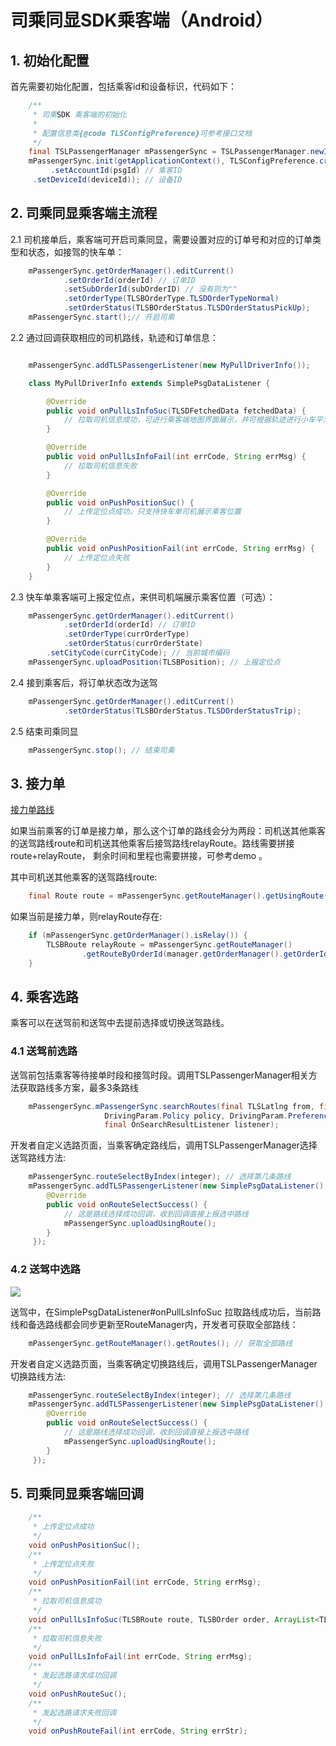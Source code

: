 # 司乘同显SDK乘客端（Android）

## 1. 初始化配置

首先需要初始化配置，包括乘客id和设备标识，代码如下：

```java
    /**
     * 司乘SDK 乘客端的初始化
     *
     * 配置信息类{@code TLSConfigPreference}可参考接口文档
     */
    final TSLPassengerManager mPassengerSync = TSLPassengerManager.newInstance();
    mPassengerSync.init(getApplicationContext(), TLSConfigPreference.create()
         .setAccountId(psgId) // 乘客ID
     .setDeviceId(deviceId)); // 设备ID
```

## 2. 司乘同显乘客端主流程

2.1 司机接单后，乘客端可开启司乘同显，需要设置对应的订单号和对应的订单类型和状态，如接驾的快车单：

```java
    mPassengerSync.getOrderManager().editCurrent()
            .setOrderId(orderId) // 订单ID
            .setSubOrderId(subOrderID) // 没有则为""
            .setOrderType(TLSBOrderType.TLSDOrderTypeNormal)
            .setOrderStatus(TLSBOrderStatus.TLSDOrderStatusPickUp);
    mPassengerSync.start();// 开启司乘
```

2.2 通过回调获取相应的司机路线，轨迹和订单信息：

```java

    mPassengerSync.addTLSPassengerListener(new MyPullDriverInfo());

    class MyPullDriverInfo extends SimplePsgDataListener {

        @Override
        public void onPullLsInfoSuc(TLSDFetchedData fetchedData) {
            // 拉取司机信息成功，可进行乘客端地图界面展示，并可根据轨迹进行小车平滑运动。
        }

        @Override
        public void onPullLsInfoFail(int errCode, String errMsg) {
            // 拉取司机信息失败
        }

        @Override
        public void onPushPositionSuc() {
            // 上传定位点成功，只支持快车单司机展示乘客位置
        }

        @Override
        public void onPushPositionFail(int errCode, String errMsg) {
            // 上传定位点失败
        }
    }
```

2.3 快车单乘客端可上报定位点，来供司机端展示乘客位置（可选）：

```java
    mPassengerSync.getOrderManager().editCurrent()
            .setOrderId(orderId) // 订单ID
            .setOrderType(currOrderType)
            .setOrderStatus(currOrderState)
        .setCityCode(currCityCode); // 当前城市编码
    mPassengerSync.uploadPosition(TLSBPosition); // 上报定位点
```

2.4 接到乘客后，将订单状态改为送驾

```java
    mPassengerSync.getOrderManager().editCurrent()
            .setOrderStatus(TLSBOrderStatus.TLSDOrderStatusTrip);
```

2.5 结束司乘同显

```java
    mPassengerSync.stop(); // 结束司乘
```

## 3. 接力单

[接力单路线](https://github.com/tencentmap-mobility/TencentMapMobilityDemo-Android/blob/release/2.0/docs/imgs/接力单.png)

如果当前乘客的订单是接力单，那么这个订单的路线会分为两段：司机送其他乘客的送驾路线route和司机送其他乘客后接驾路线relayRoute。路线需要拼接route+relayRoute， 剩余时间和里程也需要拼接，可参考demo 。

其中司机送其他乘客的送驾路线route:

```java
    final Route route = mPassengerSync.getRouteManager().getUsingRoute();
```
如果当前是接力单，则relayRoute存在:

```java
    if (mPassengerSync.getOrderManager().isRelay()) {
        TLSBRoute relayRoute = mPassengerSync.getRouteManager()
                .getRouteByOrderId(manager.getOrderManager().getOrderId());
    }
```

## 4. 乘客选路

乘客可以在送驾前和送驾中去提前选择或切换送驾路线。

### 4.1 送驾前选路

送驾前包括乘客等待接单时段和接驾时段。调用TSLPassengerManager相关方法获取路线多方案，最多3条路线

```java
    mPassengerSync.mPassengerSync.searchRoutes(final TLSLatlng from, final TLSLatlng to,
                     DrivingParam.Policy policy, DrivingParam.Preference[] preferences,
                     final OnSearchResultListener listener);
```
开发者自定义选路页面，当乘客确定路线后，调用TSLPassengerManager选择送驾路线方法:

```java
    mPassengerSync.routeSelectByIndex(integer); // 选择第几条路线
    mPassengerSync.addTLSPassengerListener(new SimplePsgDataListener() {
        @Override
        public void onRouteSelectSuccess() {
            // 这是路线选择成功回调，收到回调直接上报选中路线
            mPassengerSync.uploadUsingRoute();
        }
     });

```

### 4.2 送驾中选路

![](https://github.com/tencentmap-mobility/mapmobilitydemo-iOS/blob/realse/2.2.0/images/passenger_chooseroute.gif)

送驾中，在SimplePsgDataListener#onPullLsInfoSuc 拉取路线成功后，当前路线和备选路线都会同步更新至RouteManager内，开发者可获取全部路线：

```java
    mPassengerSync.getRouteManager().getRoutes(); // 获取全部路线
```

开发者自定义选路页面，当乘客确定切换路线后，调用TSLPassengerManager切换路线方法:

```java
    mPassengerSync.routeSelectByIndex(integer); // 选择第几条路线
    mPassengerSync.addTLSPassengerListener(new SimplePsgDataListener() {
        @Override
        public void onRouteSelectSuccess() {
            // 这是路线选择成功回调，收到回调直接上报选中路线
            mPassengerSync.uploadUsingRoute();
        }
     });

```

## 5. 司乘同显乘客端回调

```java
    /**
     * 上传定位点成功
     */
    void onPushPositionSuc();
    /**
     * 上传定位点失败
     */
    void onPushPositionFail(int errCode, String errMsg);
    /**
     * 拉取司机信息成功
     */
    void onPullLsInfoSuc(TLSBRoute route, TLSBOrder order, ArrayList<TLSBDriverPosition> pos);
    /**
     * 拉取司机信息失败
     */
    void onPullLsInfoFail(int errCode, String errMsg);
    /**
     * 发起选路请求成功回调
     */
    void onPushRouteSuc();
    /**
     * 发起选路请求失败回调
     */
    void onPushRouteFail(int errCode, String errStr);
```
